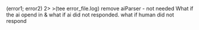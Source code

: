 (error1; error2) 2> >(tee error_file.log)
remove aiParser - not needed
What if the ai opend in &
what if ai did not responded. 
what if human did not respond